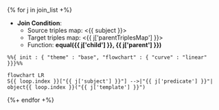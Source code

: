
{% for j in join_list +%}
- **Join Condition**:
    - Source triples map: <{{ subject }}>
    - Target triples map: <{{ j['parentTriplesMap'] }}>
    - Function: **equal({{ j['child'] }}, {{ j['parent'] }})**

```mermaid
%%{ init : { "theme" : "base", "flowchart" : { "curve" : "linear" }}}%%

flowchart LR
S{{ loop.index }}["{{ j['subject'] }}"] -->|"{{ j['predicate'] }}"| object{{ loop.index }}("{{ j['template'] }}")

``` 

{%+ endfor +%} 
